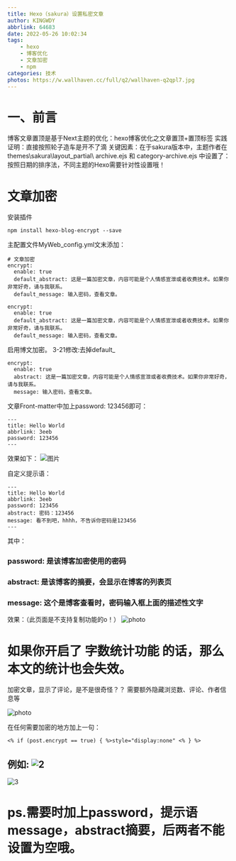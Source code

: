 ```yaml
---
title: Hexo（sakura）设置私密文章
author: KINGWDY
abbrlink: 64683
date: 2022-05-26 10:02:34
tags:
    - hexo
    - 博客优化
    - 文章加密
    - npm
categories: 技术
photos: https://w.wallhaven.cc/full/q2/wallhaven-q2qpl7.jpg 
---
```

# 一、前言
博客文章置顶是基于Next主题的优化：hexo博客优化之文章置顶+置顶标签
实践证明：直接按照轮子造车是开不了滴
关键因素：在于sakura版本中，主题作者在themes\sakura\layout_partial\ archive.ejs 和 category-archive.ejs 中设置了：按照日期的排序法，不同主题的Hexo需要针对性设置哦！



# 文章加密
安装插件
```
npm install hexo-blog-encrypt --save
```
主配置文件MyWeb\_config.yml文末添加：
```
# 文章加密
encrypt:
  enable: true
  default_abstract: 这是一篇加密文章，内容可能是个人情感宣泄或者收费技术。如果你非常好奇，请与我联系。
  default_message: 输入密码，查看文章。
```

```
encrypt:
  enable: true
  default_abstract: 这是一篇加密文章，内容可能是个人情感宣泄或者收费技术。如果你非常好奇，请与我联系。
  default_message: 输入密码，查看文章。
```

启用博文加密。
3-21修改:去掉default_

```
encrypt:
  enable: true
  abstract: 这是一篇加密文章，内容可能是个人情感宣泄或者收费技术。如果你非常好奇，请与我联系。
  message: 输入密码，查看文章。
```

文章Front-matter中加上password: 123456即可：
```
---
title: Hello World
abbrlink: 3eeb
password: 123456
---
```

效果如下：
![图片](https://img-blog.csdnimg.cn/20200217164024166.png?x-oss-process=image/watermark,type_ZmFuZ3poZW5naGVpdGk,shadow_10,text_aHR0cHM6Ly9ibG9nLmNzZG4ubmV0L2N1bmd1ZGFmYQ==,size_16,color_FFFFFF,t_70)

自定义提示语：
```
---
title: Hello World
abbrlink: 3eeb
password: 123456
abstract: 密码：123456
message: 看不到吧，hhhh，不告诉你密码是123456
---
```
其中：
### password: 是该博客加密使用的密码
### abstract: 是该博客的摘要，会显示在博客的列表页
### message: 这个是博客查看时，密码输入框上面的描述性文字
效果：（此页面是不支持复制功能的o！）
![photo](https://img-blog.csdnimg.cn/20200217170924804.png?x-oss-process=image/watermark,type_ZmFuZ3poZW5naGVpdGk,shadow_10,text_aHR0cHM6Ly9ibG9nLmNzZG4ubmV0L2N1bmd1ZGFmYQ==,size_16,color_FFFFFF,t_70)

# 如果你开启了 字数统计功能 的话，那么本文的统计也会失效。
加密文章，显示了评论，是不是很奇怪？？
需要额外隐藏浏览数、评论、作者信息等

![photo](https://img-blog.csdnimg.cn/20200217174345787.png?x-oss-process=image/watermark,type_ZmFuZ3poZW5naGVpdGk,shadow_10,text_aHR0cHM6Ly9ibG9nLmNzZG4ubmV0L2N1bmd1ZGFmYQ==,size_16,color_FFFFFF,t_70)

在任何需要加密的地方加上一句：
```
<% if (post.encrypt == true) { %>style="display:none" <% } %>
```
例如:
![2](https://img-blog.csdnimg.cn/20200217174129858.png?x-oss-process=image/watermark,type_ZmFuZ3poZW5naGVpdGk,shadow_10,text_aHR0cHM6Ly9ibG9nLmNzZG4ubmV0L2N1bmd1ZGFmYQ==,size_16,color_FFFFFF,t_70)
---
![3](https://img-blog.csdnimg.cn/20200217174552734.png)
# ps.需要时加上password，提示语message，abstract摘要，后两者不能设置为空哦。
